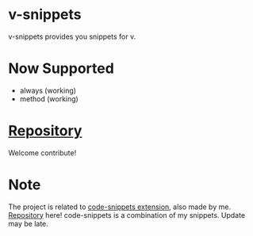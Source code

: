 # v-snippets

v-snippets provides you snippets for v.

# Now Supported

- always (working)
- method (working)

# [Repository](https://github.com/pynickle/v-snippets)

Welcome contribute!

# Note

The project is related to [code-snippets extension](https://marketplace.visualstudio.com/items?itemName=pynickle.code-snippets), also made by me. [Repository](https://github.com/pynickle/code-snippets) here! code-snippets is a combination of my snippets. Update may be late.